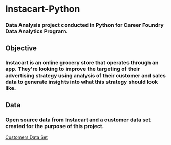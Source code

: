 # Instacart-Python
### Data Analysis project conducted in Python for Career Foundry Data Analytics Program.

## Objective

### Instacart is an online grocery store that operates through an app. They're looking to improve the targeting of their advertising strategy using analysis of their customer and sales data to generate insights into what this strategy should look like.

## Data

### Open source data from Instacart and a customer data set created for the purpose of this project.
[Customers Data Set]("https://s3.amazonaws.com/coach-courses-us/public/courses/data-immersion/A4/A4_Data_Assets/customers.zip")

